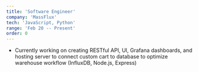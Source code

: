 ```yaml
---
title: 'Software Engineer'
company: 'MassFlux'
tech: 'JavaScript, Python'
range: 'Feb 20 -- Present'
order: 0
---
```


- Currently working on creating RESTful API, UI, Grafana dashboards, and hosting server to connect custom cart to database to optimize warehouse workflow (InfluxDB, Node.js, Express)